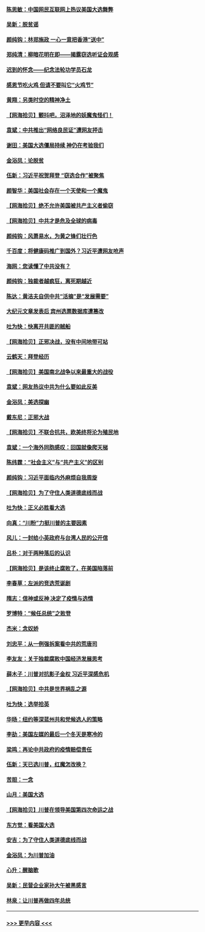 #### [陈思敏：中国网民互联网上热议美国大选舞弊](../pages/nsc993/n12582845.md?t=11291951) 
#### [吴新：脱贫谣](../pages/nsc993/n12580839.md?t=11291951) 
#### [颜纯钩：林郑施政 一心一意把香港“送中”](../pages/nsc993/n12580805.md?t=11291951) 
#### [郑纯清：柳暗花明在即——揭露窃选听证会观感](../pages/nsc993/n12580795.md?t=11291951) 
#### [迟到的怀念——纪念法轮功学员石龙](../pages/nsc993/n12580245.md?t=11291951) 
#### [感恩节吃火鸡  但请不要叫它“火鸡节”](../pages/nsc993/n12580252.md?t=11291951) 
#### [黄翔：另类时空的精神净土](../pages/nsc993/n12578638.md?t=11291951) 
#### [【网海拾贝】颤抖吧，沼泽地的妖魔鬼怪们！](../pages/nsc993/n12578552.md?t=11291951) 
#### [袁斌：中共推出“网络良民证”遭网友抨击](../pages/nsc993/n12578511.md?t=11291951) 
#### [谢田：美国大选僵局持续 神仍在考验我们](../pages/nsc993/n12577432.md?t=11291951) 
#### [金浴凤：论脱贫](../pages/nsc993/n12576386.md?t=11291951) 
#### [伍新：习近平祝贺拜登 “窃选合作”被聚焦](../pages/nsc993/n12576358.md?t=11291951) 
#### [颜智华：美国社会存在一个天使和一个魔鬼](../pages/nsc993/n12574299.md?t=11291951) 
#### [【网海拾贝】绝不允许美国被共产主义者偷窃](../pages/nsc993/n12573396.md?t=11291951) 
#### [【网海拾贝】中共才是危及全球的病毒](../pages/nsc993/n12571204.md?t=11291951) 
#### [颜纯钩：风萧易水，为黄之锋们壮行色](../pages/nsc993/n12571487.md?t=11291951) 
#### [千百度：将健康码推广到国外？习近平遭网友呛声](../pages/nsc993/n12570808.md?t=11291951) 
#### [海网：您读懂了中共没有？](../pages/nsc993/n12570487.md?t=11291951) 
#### [颜纯钩：独裁者越疯狂，离死期越近](../pages/nsc993/n12569055.md?t=11291951) 
#### [陈达：黄洁夫自供中共“活摘”是“发展需要”](../pages/nsc993/n12568541.md?t=11291951) 
#### [大纪元文章发表后 宾州选票数据库遭篡改](../pages/nsc993/n12568105.md?t=11291951) 
#### [吐为快：快离开共匪的贼船](../pages/nsc993/n12568462.md?t=11291951) 
#### [【网海拾贝】正邪决战，没有中间地带可站](../pages/nsc993/n12568439.md?t=11291951) 
#### [云鹤天：拜登经历](../pages/nsc993/n12567294.md?t=11291951) 
#### [【网海拾贝】美国南北战争以来最重大的战役](../pages/nsc993/n12567247.md?t=11291951) 
#### [袁斌：网友热议中共为什么要如此反美](../pages/nsc993/n12567162.md?t=11291951) 
#### [金浴凤：美选探幽](../pages/nsc993/n12567147.md?t=11291951) 
#### [戴东尼：正邪大战](../pages/nsc993/n12567033.md?t=11291951) 
#### [【网海拾贝】不联合抗共，欧美终将沦为殖民地](../pages/nsc993/n12565068.md?t=11291951) 
#### [袁斌：一个海外同胞感叹：回国就像爬天梯](../pages/nsc993/n12564986.md?t=11291951) 
#### [陈纬霆：“社会主义”与“共产主义”的区别](../pages/nsc993/n12562417.md?t=11291951) 
#### [颜纯钩：习近平面临内外麻烦自我周旋](../pages/nsc993/n12563356.md?t=11291951) 
#### [【网海拾贝】为了守住人类道德底线而战](../pages/nsc993/n12562542.md?t=11291951) 
#### [吐为快：正义必胜看大选](../pages/nsc993/n12561967.md?t=11291951) 
#### [向真：“川粉”力挺川普的主要因素](../pages/nsc993/n12560774.md?t=11291951) 
#### [风儿：一封给小英政府与台湾人民的公开信](../pages/nsc993/n12560581.md?t=11291951) 
#### [吕朴：对于两种落后的认识](../pages/nsc993/n12560492.md?t=11291951) 
#### [【网海拾贝】是该终止腐败了，在美国陷落前](../pages/nsc993/n12559936.md?t=11291951) 
#### [李春草：左派的竞选荒诞剧](../pages/nsc993/n12558380.md?t=11291951) 
#### [隋志：信神或反神 决定了疫情与选情](../pages/nsc993/n12558255.md?t=11291951) 
#### [罗博特：“候任总统”之败登](../pages/nsc993/n12558189.md?t=11291951) 
#### [杰米：念奴娇](../pages/nsc993/n12558174.md?t=11291951) 
#### [刘忠平：从一例强拆案看中共的荒唐司](../pages/nsc993/n12558036.md?t=11291951) 
#### [李友友：关于独裁腐败中国经济发展思考](../pages/nsc993/n12558004.md?t=11291951) 
#### [薛木子：川普对抗影子金权 习近平深感危机](../pages/nsc993/n12557342.md?t=11291951) 
#### [【网海拾贝】中共是世界祸乱之源](../pages/nsc993/n12555353.md?t=11291951) 
#### [吐为快：选举拾英](../pages/nsc993/n12555041.md?t=11291951) 
#### [华旸：纽约等深蓝州共和党候选人的策略](../pages/nsc993/n12554309.md?t=11291951) 
#### [李劼：美国左媒的最后一个冬天是寒冷的](../pages/nsc993/n12552947.md?t=11291951) 
#### [梁鸣：再论中共政府的疫情赔偿责任](../pages/nsc993/n12553012.md?t=11291951) 
#### [伍新：天已选川普，红魔怎改换？](../pages/nsc993/n12552970.md?t=11291951) 
#### [苦胆：一念](../pages/nsc993/n12552957.md?t=11291951) 
#### [山月：美国大选](../pages/nsc993/n12552446.md?t=11291951) 
#### [【网海拾贝】川普在领导美国第四次命运之战](../pages/nsc993/n12551973.md?t=11291951) 
#### [东方觉：看美国大选](../pages/nsc993/n12551647.md?t=11291951) 
#### [安吉：为了守住人类道德底线而战](../pages/nsc993/n12551111.md?t=11291951) 
#### [金浴凤：为川普加油](../pages/nsc993/n12551085.md?t=11291951) 
#### [心升：醒脑歌](../pages/nsc993/n12550984.md?t=11291951) 
#### [吴新：民营企业家孙大午被黑感言](../pages/nsc993/n12550656.md?t=11291951) 
#### [林泉：让川普再做四年总统](../pages/nsc993/n12550640.md?t=11291951) 

----
#### [ >>> 更早内容 <<< ](../indexes/nsc993-earlier.md)
